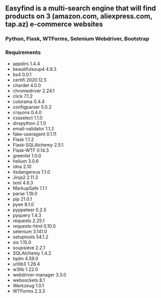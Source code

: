 ## **Easyfind** is a multi-search engine that will find products on 3 (amazon.com, aliexpress.com, tap.az) e-commerce websites
### Python, Flask, WTForms, Selenium Webdriver, Bootstrap
### Requirements
- appdirs           1.4.4
- beautifulsoup4    4.9.3
- bs4               0.0.1
- certifi           2020.12.5
- chardet           4.0.0
- chromedriver      2.24.1
- click             7.1.2
- colorama          0.4.4
- configparser      5.0.2
- crayons           0.4.0
- cssselect         1.1.0
- dnspython         2.1.0
- email-validator   1.1.2
- fake-useragent    0.1.11
- Flask             1.1.2
- Flask-SQLAlchemy  2.5.1
- Flask-WTF         0.14.3
- greenlet          1.0.0
- helium            3.0.6 
- idna              2.10
- itsdangerous      1.1.0
- Jinja2            2.11.3
- lxml              4.6.3
- MarkupSafe        1.1.1
- parse             1.19.0
- pip               21.0.1
- pyee              8.1.0
- pyppeteer         0.2.5
- pyquery           1.4.3
- requests          2.25.1
- requests-html     0.10.0
- selenium          3.141.0
- setuptools        54.1.2
- six               1.15.0
- soupsieve         2.2.1
- SQLAlchemy        1.4.2
- tqdm              4.59.0
- urllib3           1.26.4
- w3lib             1.22.0
- webdriver-manager 3.3.0
- websockets        8.1
- Werkzeug          1.0.1
- WTForms           2.3.3
